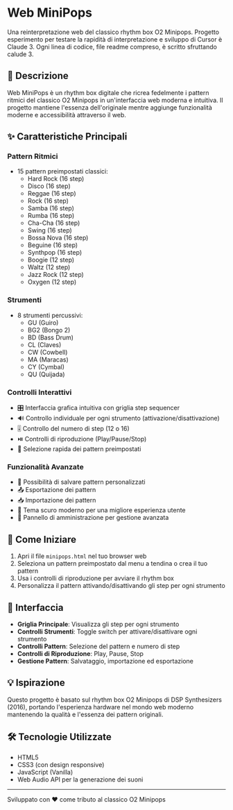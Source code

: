 # Web MiniPops

Una reinterpretazione web del classico rhythm box O2 Minipops.
Progetto esperimento per testare la rapidità di interpretazione e sviluppo di Cursor è Claude 3.
Ogni linea di codice, file readme compreso, è scritto sfruttando calude 3.

## 🎵 Descrizione
Web MiniPops è un rhythm box digitale che ricrea fedelmente i pattern ritmici del classico O2 Minipops in un'interfaccia web moderna e intuitiva. Il progetto mantiene l'essenza dell'originale mentre aggiunge funzionalità moderne e accessibilità attraverso il web.

## ✨ Caratteristiche Principali

### Pattern Ritmici
- 15 pattern preimpostati classici:
  - Hard Rock (16 step)
  - Disco (16 step)
  - Reggae (16 step)
  - Rock (16 step)
  - Samba (16 step)
  - Rumba (16 step)
  - Cha-Cha (16 step)
  - Swing (16 step)
  - Bossa Nova (16 step)
  - Beguine (16 step)
  - Synthpop (16 step)
  - Boogie (12 step)
  - Waltz (12 step)
  - Jazz Rock (12 step)
  - Oxygen (12 step)

### Strumenti
- 8 strumenti percussivi:
  - GU (Guiro)
  - BG2 (Bongo 2)
  - BD (Bass Drum)
  - CL (Claves)
  - CW (Cowbell)
  - MA (Maracas)
  - CY (Cymbal)
  - QU (Quijada)

### Controlli Interattivi
- 🎛️ Interfaccia grafica intuitiva con griglia step sequencer
- 🔊 Controllo individuale per ogni strumento (attivazione/disattivazione)
- 🎚️ Controllo del numero di step (12 o 16)
- ⏯️ Controlli di riproduzione (Play/Pause/Stop)
- 🔄 Selezione rapida dei pattern preimpostati

### Funzionalità Avanzate
- 💾 Possibilità di salvare pattern personalizzati
- 📤 Esportazione dei pattern
- 📥 Importazione dei pattern
- 🎨 Tema scuro moderno per una migliore esperienza utente
- 🔧 Pannello di amministrazione per gestione avanzata

## 🚀 Come Iniziare
1. Apri il file `minipops.html` nel tuo browser web
2. Seleziona un pattern preimpostato dal menu a tendina o crea il tuo pattern
3. Usa i controlli di riproduzione per avviare il rhythm box
4. Personalizza il pattern attivando/disattivando gli step per ogni strumento

## 🎨 Interfaccia
- **Griglia Principale**: Visualizza gli step per ogni strumento
- **Controlli Strumenti**: Toggle switch per attivare/disattivare ogni strumento
- **Controlli Pattern**: Selezione del pattern e numero di step
- **Controlli di Riproduzione**: Play, Pause, Stop
- **Gestione Pattern**: Salvataggio, importazione ed esportazione

## 💡 Ispirazione
Questo progetto è basato sul rhythm box O2 Minipops di DSP Synthesizers (2016), portando l'esperienza hardware nel mondo web moderno mantenendo la qualità e l'essenza dei pattern originali.

## 🛠️ Tecnologie Utilizzate
- HTML5
- CSS3 (con design responsive)
- JavaScript (Vanilla)
- Web Audio API per la generazione dei suoni

---

Sviluppato con ❤️ come tributo al classico O2 Minipops 
